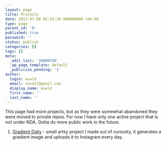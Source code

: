```yaml
---
layout: page
title: Projects
date: 2013-07-08 02:55:28.000000000 +04:00
type: page
parent_id: '0'
published: true
password: ''
status: publish
categories: []
tags: []
meta:
  _edit_last: '10080708'
  _wp_page_template: default
  _publicize_pending: '1'
author:
  login: wswld
  email: seva17@gmail.com
  display_name: wswld
  first_name: ''
  last_name: ''
---
```


This page had more projects, but as they were somewhat abandoned they were 
moved to private repos. For now I have only one active project that is 
not under NDA. Gotta do more public work in the future.


1. [Gradient Daily](https://github.com/wswld/gradient_daily) - small artsy 
   project I made out of curiosity, it generates a gradient image and uploads 
   it to Instagram every day.
